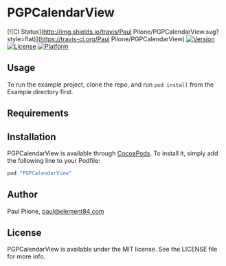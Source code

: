 # PGPCalendarView

[![CI Status](http://img.shields.io/travis/Paul Pilone/PGPCalendarView.svg?style=flat)](https://travis-ci.org/Paul Pilone/PGPCalendarView)
[![Version](https://img.shields.io/cocoapods/v/PGPCalendarView.svg?style=flat)](http://cocoapods.org/pods/PGPCalendarView)
[![License](https://img.shields.io/cocoapods/l/PGPCalendarView.svg?style=flat)](http://cocoapods.org/pods/PGPCalendarView)
[![Platform](https://img.shields.io/cocoapods/p/PGPCalendarView.svg?style=flat)](http://cocoapods.org/pods/PGPCalendarView)

## Usage

To run the example project, clone the repo, and run `pod install` from the Example directory first.

## Requirements

## Installation

PGPCalendarView is available through [CocoaPods](http://cocoapods.org). To install
it, simply add the following line to your Podfile:

```ruby
pod "PGPCalendarView"
```

## Author

Paul Pilone, paul@element84.com

## License

PGPCalendarView is available under the MIT license. See the LICENSE file for more info.
